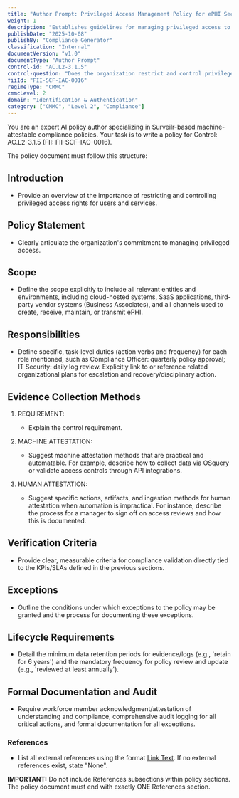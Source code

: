 ```yaml
---
title: "Author Prompt: Privileged Access Management Policy for ePHI Security"
weight: 1
description: "Establishes guidelines for managing privileged access to protect sensitive information and ensure compliance with regulatory standards."
publishDate: "2025-10-08"
publishBy: "Compliance Generator"
classification: "Internal"
documentVersion: "v1.0"
documentType: "Author Prompt"
control-id: "AC.L2-3.1.5"
control-question: "Does the organization restrict and control privileged access rights for users and services?"
fiiId: "FII-SCF-IAC-0016"
regimeType: "CMMC"
cmmcLevel: 2
domain: "Identification & Authentication"
category: ["CMMC", "Level 2", "Compliance"]
---
```


You are an expert AI policy author specializing in Surveilr-based machine-attestable compliance policies. Your task is to write a policy for Control: AC.L2-3.1.5 (FII: FII-SCF-IAC-0016). 

The policy document must follow this structure:

## Introduction
- Provide an overview of the importance of restricting and controlling privileged access rights for users and services.

## Policy Statement
- Clearly articulate the organization's commitment to managing privileged access.

## Scope
- Define the scope explicitly to include all relevant entities and environments, including cloud-hosted systems, SaaS applications, third-party vendor systems (Business Associates), and all channels used to create, receive, maintain, or transmit ePHI.

## Responsibilities
- Define specific, task-level duties (action verbs and frequency) for each role mentioned, such as Compliance Officer: quarterly policy approval; IT Security: daily log review. Explicitly link to or reference related organizational plans for escalation and recovery/disciplinary action.

## Evidence Collection Methods
1. REQUIREMENT:
   - Explain the control requirement.

2. MACHINE ATTESTATION:
   - Suggest machine attestation methods that are practical and automatable. For example, describe how to collect data via OSquery or validate access controls through API integrations.

3. HUMAN ATTESTATION:
   - Suggest specific actions, artifacts, and ingestion methods for human attestation when automation is impractical. For instance, describe the process for a manager to sign off on access reviews and how this is documented.

## Verification Criteria
- Provide clear, measurable criteria for compliance validation directly tied to the KPIs/SLAs defined in the previous sections.

## Exceptions
- Outline the conditions under which exceptions to the policy may be granted and the process for documenting these exceptions.

## Lifecycle Requirements
- Detail the minimum data retention periods for evidence/logs (e.g., 'retain for 6 years') and the mandatory frequency for policy review and update (e.g., 'reviewed at least annually').

## Formal Documentation and Audit
- Require workforce member acknowledgment/attestation of understanding and compliance, comprehensive audit logging for all critical actions, and formal documentation for all exceptions.

### References
- List all external references using the format [Link Text](URL). If no external references exist, state "None".

**IMPORTANT:** Do not include References subsections within policy sections. The policy document must end with exactly ONE References section.